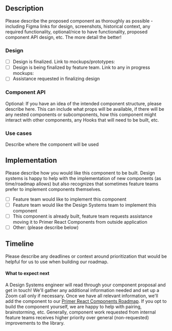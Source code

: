 ## Description
Please describe the proposed component as thoroughly as possible - including Figma links for design, screenshots, historical context, any required functionality, optional/nice to have functionality, proposed component API design, etc. The more detail the better!

### Design
- [ ] Design is finalized. Link to mockups/prototypes:
- [ ] Design is being finalized by feature team. Link to any in progress mockups:
- [ ] Assistance requested in finalizing design

### Component API
Optional: If you have an idea of the intended component structure, please describe here. This can include what props will be available, if there will be any nested components or subcomponents, how this component might interact with other components, any Hooks that will need to be built, etc.

### Use cases
Describe where the component will be used

## Implementation
Please describe how you would like this component to be built. Design systems is happy to help with the implementation of new components (as time/roadmap allows) but also recognizes that sometimes feature teams prefer to implement components themselves.

- [ ] Feature team would like to implement this component
- [ ] Feature team would like the Design Systems team to implement this component
- [ ] This component is already built, feature team requests assistance moving it to Primer React Components from outside application
- [ ] Other: (please describe below)

## Timeline

Please describe any deadlines or context around prioritization that would be helpful for us to use when building our roadmap.


#### What to expect next
A Design Systems engineer will read through your component proposal and get in touch! We'll gather any additional information needed and set up a Zoom call only if necessary. Once we have all relevant information, we'll add the component to our [Primer React Components Roadmap](https://github.com/primer/components/projects/3). If you opt to build the component yourself, we are happy to help with pairing, brainstorming, etc. Generally, component work requested from internal feature teams receives higher priority over general (non-requested) improvements to the library.
